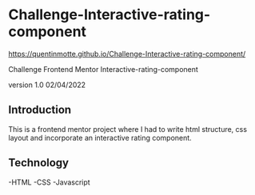# Challenge-Interactive-rating-component  
https://quentinmotte.github.io/Challenge-Interactive-rating-component/

Challenge Frontend Mentor Interactive-rating-component


version 1.0 02/04/2022

## Introduction

This is a frontend mentor project where I had to write html structure, css layout and incorporate an interactive rating component.

## Technology

-HTML
-CSS
-Javascript
